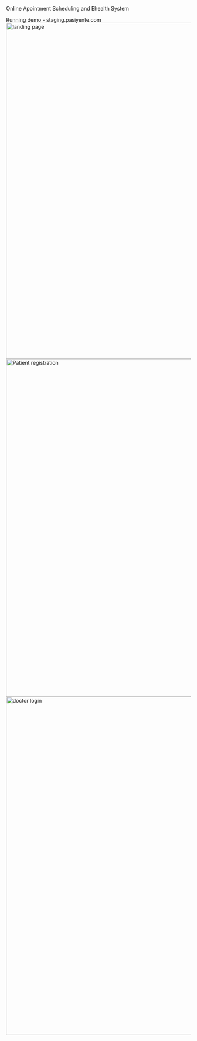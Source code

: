 Online Apointment Scheduling and Ehealth System

Running demo - staging.pasiyente.com
<img width="915" alt="landing page" src="https://github.com/StephenLouieMiranda/Appointment-Scheduling/assets/137055464/d7b33706-d741-4f68-af2f-4ab1e54ac90f">
<img width="920" alt="Patient registration" src="https://github.com/StephenLouieMiranda/Appointment-Scheduling/assets/137055464/280b763b-234d-42e5-b266-9b326a2dd904">
<img width="921" alt="doctor login" src="https://github.com/StephenLouieMiranda/Appointment-Scheduling/assets/137055464/126076b8-ad70-48e8-a19a-f6b4daf6fc5e">
